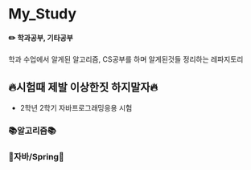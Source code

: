 # My_Study
#### ✏️ 학과공부, 기타공부
학과 수업에서 알게된 알고리즘, CS공부를 하며 알게된것들 정리하는 레파지토리

## 🔥시험때 제발 이상한짓 하지말자🔥
* 2학년 2학기 자바프로그래밍응용 시험

### 📚알고리즘📚

### 🐸자바/Spring🐸

